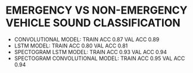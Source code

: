 # EMERGENCY VS NON-EMERGENCY VEHICLE SOUND CLASSIFICATION
- CONVOLUTIONAL MODEL: TRAIN ACC 0.87 VAL ACC 0.89
- LSTM MODEL: TRAIN ACC 0.80 VAL ACC 0.81
- SPECTOGRAM LSTM MODEL: TRAIN ACC 0.93 VAL ACC 0.94
- SPECTOGRAM CONVOLUTIONAL MODEL: TRAIN ACC 0.95 VAL ACC 0.94